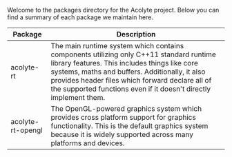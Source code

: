 Welcome to the packages directory for the Acolyte project. Below you can find a
summary of each package we maintain here.

Package | Description
--------|------------
acolyte-rt | The main runtime system which contains components utilizing only C++11 standard runtime library features. This includes things like core systems, maths and buffers. Additionally, it also provides header files which forward declare all of the supported functions even if it doesn't directly implement them.
acolyte-rt-opengl | The OpenGL-powered graphics system which provides cross platform support for graphics functionality. This is the default graphics system because it is widely supported across many platforms and devices.
